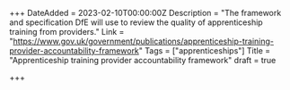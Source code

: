 +++
DateAdded = 2023-02-10T00:00:00Z
Description = "The framework and specification DfE will use to review the quality of apprenticeship training from providers."
Link = "https://www.gov.uk/government/publications/apprenticeship-training-provider-accountability-framework"
Tags = ["apprenticeships"]
Title = "Apprenticeship training provider accountability framework"
draft = true

+++
